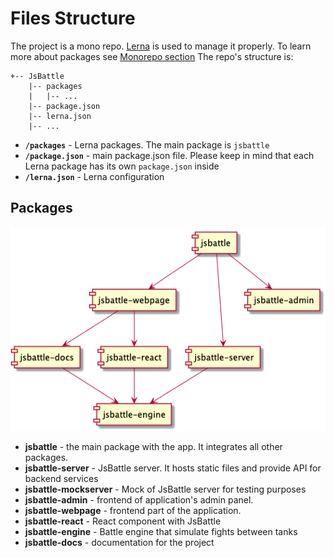 # Files Structure

The project is a mono repo. [Lerna](https://github.com/lerna/lerna) is used to manage it properly. To learn more about packages see [Monorepo section](./monorepo.md)
The repo's structure is:
```
+-- JsBattle
    |-- packages
    |   |-- ...
    |-- package.json
    |-- lerna.json
    |-- ...
```
* **`/packages`** - Lerna packages. The main package is `jsbattle`
* **`/package.json`** - main package.json file. Please keep in mind that each Lerna package has its own `package.json` inside
* **`/lerna.json`** - Lerna configuration

## Packages

![Package dependencies](../../img/puml/packages.png)

- **jsbattle** - the main package with the app. It integrates all other packages.
- **jsbattle-server** - JsBattle server. It hosts static files and provide API for backend services
- **jsbattle-mockserver** - Mock of JsBattle server for testing purposes
- **jsbattle-admin** - frontend of application's admin panel.
- **jsbattle-webpage** - frontend part of the application.
- **jsbattle-react** - React component with JsBattle
- **jsbattle-engine** - Battle engine that simulate fights between tanks
- **jsbattle-docs** - documentation for the project
